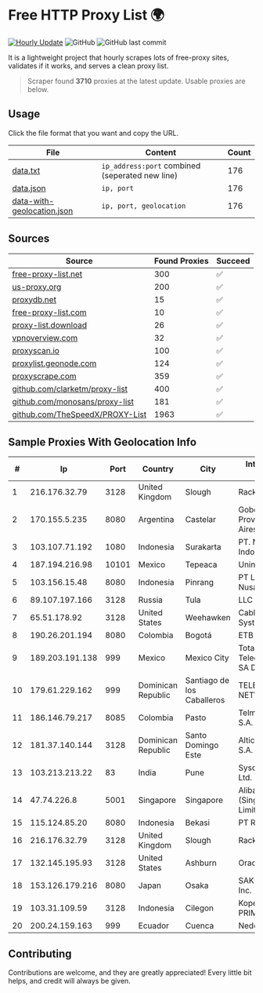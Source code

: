 
# Free HTTP Proxy List 🌍

[![Hourly Update](https://github.com/mertguvencli/http-proxy-list/actions/workflows/main.yml/badge.svg?branch=main)](https://github.com/mertguvencli/http-proxy-list/actions/workflows/main.yml)
![GitHub](https://img.shields.io/github/license/mertguvencli/http-proxy-list)
![GitHub last commit](https://img.shields.io/github/last-commit/mertguvencli/http-proxy-list)

It is a lightweight project that hourly scrapes lots of free-proxy sites, validates if it works, and serves a clean proxy list.


> Scraper found **3710** proxies at the latest update. Usable proxies are below.

## Usage

Click the file format that you want and copy the URL.


|File|Content|Count|
|----|-------|-----|
|[data.txt](https://raw.githubusercontent.com/mertguvencli/http-proxy-list/main/proxy-list/data.txt)|`ip_address:port` combined (seperated new line)|176|
|[data.json](https://raw.githubusercontent.com/mertguvencli/http-proxy-list/main/proxy-list/data.json)|`ip, port`|176|
|[data-with-geolocation.json](https://raw.githubusercontent.com/mertguvencli/http-proxy-list/main/proxy-list/data-with-geolocation.json)|`ip, port, geolocation`|176|

## Sources

|Source|Found Proxies|Succeed|
|------|-------------|-------|
|[free-proxy-list.net](https://free-proxy-list.net)|300|✅|
|[us-proxy.org](https://www.us-proxy.org)|200|✅|
|[proxydb.net](http://proxydb.net)|15|✅|
|[free-proxy-list.com](https://free-proxy-list.com/?page=&port=&type%5B%5D=http&type%5B%5D=https&up_time=0&search=Search)|10|✅|
|[proxy-list.download](https://www.proxy-list.download/HTTP)|26|✅|
|[vpnoverview.com](https://vpnoverview.com/privacy/anonymous-browsing/free-proxy-servers)|32|✅|
|[proxyscan.io](https://www.proxyscan.io)|100|✅|
|[proxylist.geonode.com](https://proxylist.geonode.com/api/proxy-list?limit=300&page=1&sort_by=lastChecked&sort_type=desc&protocols=http,https)|124|✅|
|[proxyscrape.com](https://api.proxyscrape.com/v2/?request=displayproxies&protocol=http&timeout=10000&country=all&ssl=all&anonymity=all)|359|✅|
|[github.com/clarketm/proxy-list](https://raw.githubusercontent.com/clarketm/proxy-list/master/proxy-list-raw.txt)|400|✅|
|[github.com/monosans/proxy-list](https://raw.githubusercontent.com/monosans/proxy-list/main/proxies/http.txt)|181|✅|
|[github.com/TheSpeedX/PROXY-List](https://raw.githubusercontent.com/TheSpeedX/PROXY-List/master/http.txt)|1963|✅|


## Sample Proxies With Geolocation Info

|#|Ip|Port|Country|City|Internet Service Provider|
|-|--|----|-------|----|-------------------------|
|1|216.176.32.79|3128|United Kingdom|Slough|Rackdog, LLC|
|2|170.155.5.235|8080|Argentina|Castelar|Gobernacion de la Provincia de Buenos Aires|
|3|103.107.71.192|1080|Indonesia|Surakarta|PT. Media Jaringan Indonesia|
|4|187.194.216.98|10101|Mexico|Tepeaca|Uninet S.A. de C.V.|
|5|103.156.15.48|8080|Indonesia|Pinrang|PT Lintas Jaringan Nusantara|
|6|89.107.197.166|3128|Russia|Tula|LLC TK Altair|
|7|65.51.178.92|3128|United States|Weehawken|Cablevision Systems Corp.|
|8|190.26.201.194|8080|Colombia|Bogotá|ETB - Colombia|
|9|189.203.191.138|999|Mexico|Mexico City|Total Play Telecomunicaciones SA De CV|
|10|179.61.229.162|999|Dominican Republic|Santiago de los Caballeros|TELERY NETWORKS, S.R.L|
|11|186.146.79.217|8085|Colombia|Pasto|Telmex Colombia S.A.|
|12|181.37.140.144|3128|Dominican Republic|Santo Domingo Este|Altice Dominicana S.A.|
|13|103.213.213.22|83|India|Pune|Syscon Infoway Pvt. Ltd.|
|14|47.74.226.8|5001|Singapore|Singapore|Alibaba Cloud (Singapore) Private Limited|
|15|115.124.85.20|8080|Indonesia|Bekasi|PT Remala Abadi|
|16|216.176.32.79|3128|United Kingdom|Slough|Rackdog, LLC|
|17|132.145.195.93|3128|United States|Ashburn|Oracle Corporation|
|18|153.126.179.216|8080|Japan|Osaka|SAKURA Internet Inc.|
|19|103.31.109.59|3128|Indonesia|Cilegon|Koperasi PRIMKOKAS|
|20|200.24.159.163|999|Ecuador|Cuenca|Nedetel S.A.|



## Contributing

Contributions are welcome, and they are greatly appreciated! Every
little bit helps, and credit will always be given.

